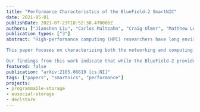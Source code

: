 ```yaml
---
title: "Performance Characteristics of the BlueField-2 SmartNIC"
date: 2021-05-01
publishDate: 2021-07-23T18:52:38.470006Z
authors: ["Jianshen Liu", "Carlos Maltzahn", "Craig Ulmer", "Matthew Leon Curry"]
publication_types: ["3"]
abstract: "High-performance computing (HPC) researchers have long envisioned scenarios where application workflows could be improved through the use of programmable processing elements embedded in the network fabric. Recently, vendors have introduced programmable Smart Network Interface Cards (SmartNICs) that enable computations to be offloaded to the edge of the network. There is great interest in both the HPC and high-performance data analytics communities in understanding the roles these devices may play in the data paths of upcoming systems.

This paper focuses on characterizing both the networking and computing aspects of NVIDIA's new BlueField-2 SmartNIC when used in an Ethernet environment. For the networking evaluation we conducted multiple transfer experiments between processors located at the host, the SmartNIC, and a remote host. These tests illuminate how much processing headroom is available on the SmartNIC during transfers. For the computing evaluation we used the stress-ng benchmark to compare the BlueField-2 to other servers and place realistic bounds on the types of offload operations that are appropriate for the hardware.

Our findings from this work indicate that while the BlueField-2 provides a flexible means of processing data at the network's edge, great care must be taken to not overwhelm the hardware. While the host can easily saturate the network link, the SmartNIC's embedded processors may not have enough computing resources to sustain more than half the expected bandwidth when using kernel-space packet processing. From a computational perspective, encryption operations, memory operations under contention, and on-card IPC operations on the SmartNIC perform significantly better than the general-purpose servers used for comparisons in our experiments. Therefore, applications that mainly focus on these operations may be good candidates for offloading to the SmartNIC. "
featured: false
publication: "arXiv:2105.06619 [cs.NI]"
tags: ["papers", "smartnics", "performance"]
projects:
- programmable-storage
- eusocial-storage
- declstore
---
```

